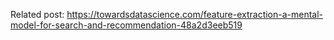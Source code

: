 Related post: https://towardsdatascience.com/feature-extraction-a-mental-model-for-search-and-recommendation-48a2d3eeb519
